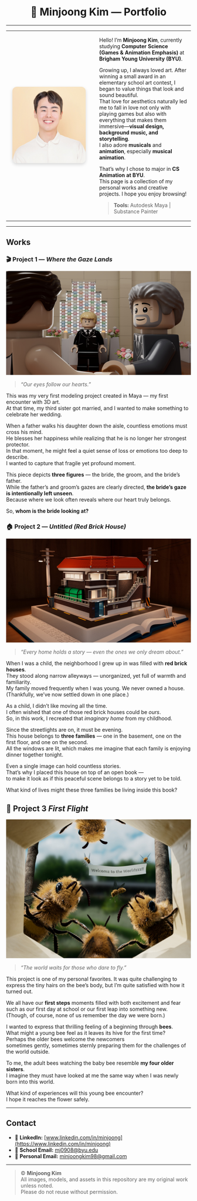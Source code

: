 <!-- Header -->
<h1 align="center">🎨 Minjoong Kim — Portfolio</h1>

---

<table>
  <tr>
    <td width="220" align="center">
      <img src="assets/profile.jpg" alt="Minjoong Kim" width="200" style="border-radius: 12px; box-shadow: 0 4px 10px rgba(0,0,0,0.15);"/>
    </td>
    <td style="vertical-align: top; padding-left: 20px;">

Hello! I’m **Minjoong Kim**, currently studying **Computer Science (Games & Animation Emphasis)** at **Brigham Young University (BYU)**.  

Growing up, I always loved art. After winning a small award in an elementary school art contest, I began to value things that look and sound beautiful.  
That love for aesthetics naturally led me to fall in love not only with playing games but also with everything that makes them immersive—**visual design, background music, and storytelling**.  
I also adore **musicals** and **animation**, especially **musical animation**.

That’s why I chose to major in **CS Animation at BYU**.  
This page is a collection of my personal works and creative projects. I hope you enjoy browsing!

> **Tools:** Autodesk Maya | Substance Painter
  </tr>
</table>

---

## Works


### 🎬 Project 1 — *Where the Gaze Lands*

![Where the Gaze Lands](assets/works/where_the_gaze_lands_main.jpg)

> *“Our eyes follow our hearts.”*

This was my very first modeling project created in Maya — my first encounter with 3D art.  
At that time, my third sister got married, and I wanted to make something to celebrate her wedding.

When a father walks his daughter down the aisle, countless emotions must cross his mind.  
He blesses her happiness while realizing that he is no longer her strongest protector.  
In that moment, he might feel a quiet sense of loss or emotions too deep to describe.  
I wanted to capture that fragile yet profound moment.

This piece depicts **three figures** — the bride, the groom, and the bride’s father.  
While the father’s and groom’s gazes are clearly directed, **the bride’s gaze is intentionally left unseen**.  
Because where we look often reveals where our heart truly belongs.  

So, **whom is the bride looking at?**


### 🏠 Project 2 — *Untitled (Red Brick House)*

![Untitled (Red Brick House)](assets/works/red_brick_house_main.jpg)

> *“Every home holds a story — even the ones we only dream about.”*

When I was a child, the neighborhood I grew up in was filled with **red brick houses**.  
They stood along narrow alleyways — unorganized, yet full of warmth and familiarity.  
My family moved frequently when I was young. We never owned a house.  
(Thankfully, we’ve now settled down in one place.)  

As a child, I didn’t like moving all the time.  
I often wished that one of those red brick houses could be *ours*.  
So, in this work, I recreated that *imaginary home* from my childhood.

Since the streetlights are on, it must be evening.  
This house belongs to **three families** — one in the basement, one on the first floor, and one on the second.  
All the windows are lit, which makes me imagine that each family is enjoying dinner together tonight.

Even a single image can hold countless stories.  
That’s why I placed this house on top of an open book —  
to make it look as if this peaceful scene belongs to a story yet to be told.

What kind of lives might these three families be living inside this book?



## 🐝 Project 3 *First Flight*

![First Flight](assets/works/first_flight_main.jpg)

> *“The world waits for those who dare to fly.”*

This project is one of my personal favorites. It was quite challenging to express the tiny hairs on the bee’s body, but I’m quite satisfied with how it turned out.

We all have our **first steps** moments filled with both excitement and fear such as our first day at school or our first leap into something new.  
(Though, of course, none of us remember the day we were born.)

I wanted to express that thrilling feeling of a beginning through **bees**.  
What might a young bee feel as it leaves its hive for the first time?  
Perhaps the older bees welcome the newcomers  
sometimes gently, sometimes sternly preparing them for the challenges of the world outside.

To me, the adult bees watching the baby bee resemble **my four older sisters**.  
I imagine they must have looked at me the same way when I was newly born into this world.

What kind of experiences will this young bee encounter?  
I hope it reaches the flower safely.




---

## Contact

- 🔗 **LinkedIn:** [www.linkedin.com/in/minjoong](https://www.linkedin.com/in/minjoong)  
- 📧 **School Email:** mj0908@byu.edu  
- 📮 **Personal Email:** minjoongkim98@gmail.com  

---

> © **Minjoong Kim**  
> All images, models, and assets in this repository are my original work unless noted.  
> Please do not reuse without permission.
